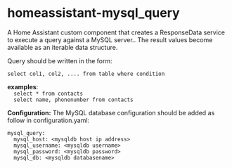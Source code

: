 # homeassistant-mysql_query
A Home Assistant custom component that creates a ResponseData service to execute a query against a MySQL server.. The result values become available as an iterable data structure.

Query should be written in the form:

`select col1, col2, .... from table where condition`

<b>examples</b>:<br>
`  select * from contacts`<br>
`  select name, phonenumber from contacts`

<b>Configuration:</b>
The MySQL database configuration should be added as follow in configuration.yaml:

`mysql_query:`<br>
`  mysql_host: <mysqldb host ip address>`<br>
`  mysql_username: <mysqldb username>`<br>
`  mysql_password: <mysqldb password>`<br>
`  mysql_db: <mysqldb databasename>`<br>
